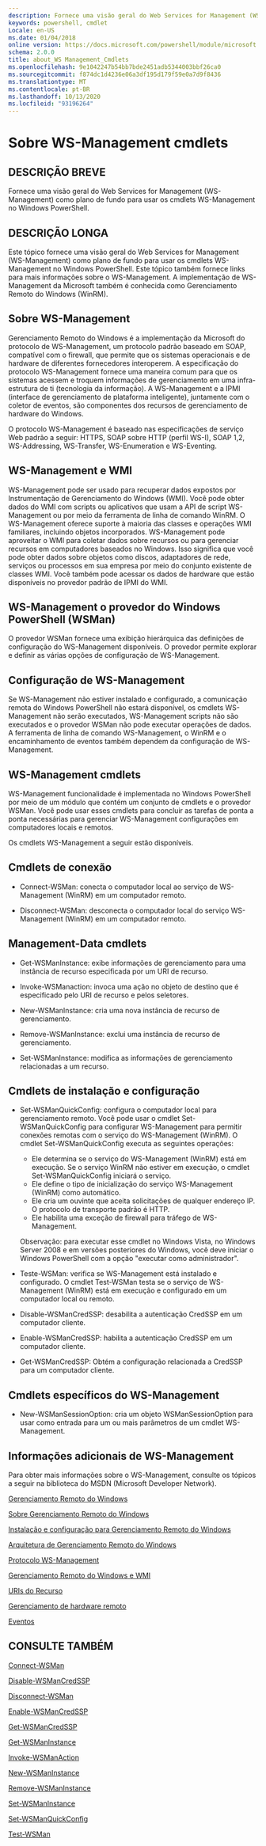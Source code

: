 ```yaml
---
description: Fornece uma visão geral do Web Services for Management (WS-Management) como plano de fundo para usar os cmdlets WS-Management no Windows PowerShell.
keywords: powershell, cmdlet
Locale: en-US
ms.date: 01/04/2018
online version: https://docs.microsoft.com/powershell/module/microsoft.wsman.management/about/about_ws-management_cmdlets?view=powershell-7&WT.mc_id=ps-gethelp
schema: 2.0.0
title: about_WS Management_Cmdlets
ms.openlocfilehash: 9e1042247b54bb7bde2451adb5344003bbf26ca0
ms.sourcegitcommit: f874dc1d4236e06a3df195d179f59e0a7d9f8436
ms.translationtype: MT
ms.contentlocale: pt-BR
ms.lasthandoff: 10/13/2020
ms.locfileid: "93196264"
---
```

# <a name="about-ws-management-cmdlets"></a>Sobre WS-Management cmdlets

## <a name="short-description"></a>DESCRIÇÃO BREVE

Fornece uma visão geral do Web Services for Management (WS-Management) como plano de fundo para usar os cmdlets WS-Management no Windows PowerShell.

## <a name="long-description"></a>DESCRIÇÃO LONGA

Este tópico fornece uma visão geral do Web Services for Management (WS-Management) como plano de fundo para usar os cmdlets WS-Management no Windows PowerShell. Este tópico também fornece links para mais informações sobre o WS-Management. A implementação de WS-Management da Microsoft também é conhecida como Gerenciamento Remoto do Windows (WinRM).

## <a name="about-ws-management"></a>Sobre WS-Management

Gerenciamento Remoto do Windows é a implementação da Microsoft do protocolo de WS-Management, um protocolo padrão baseado em SOAP, compatível com o firewall, que permite que os sistemas operacionais e de hardware de diferentes fornecedores interoperem. A especificação do protocolo WS-Management fornece uma maneira comum para que os sistemas acessem e troquem informações de gerenciamento em uma infra-estrutura de ti (tecnologia da informação). A WS-Management e a IPMI (interface de gerenciamento de plataforma inteligente), juntamente com o coletor de eventos, são componentes dos recursos de gerenciamento de hardware do Windows.

O protocolo WS-Management é baseado nas especificações de serviço Web padrão a seguir: HTTPS, SOAP sobre HTTP (perfil WS-I), SOAP 1,2, WS-Addressing, WS-Transfer, WS-Enumeration e WS-Eventing.

## <a name="ws-management-and-wmi"></a>WS-Management e WMI

WS-Management pode ser usado para recuperar dados expostos por Instrumentação de Gerenciamento do Windows (WMI). Você pode obter dados do WMI com scripts ou aplicativos que usam a API de script WS-Management ou por meio da ferramenta de linha de comando WinRM. O WS-Management oferece suporte à maioria das classes e operações WMI familiares, incluindo objetos incorporados. WS-Management pode aproveitar o WMI para coletar dados sobre recursos ou para gerenciar recursos em computadores baseados no Windows. Isso significa que você pode obter dados sobre objetos como discos, adaptadores de rede, serviços ou processos em sua empresa por meio do conjunto existente de classes WMI. Você também pode acessar os dados de hardware que estão disponíveis no provedor padrão de IPMI do WMI.

## <a name="ws-management-windows-powershell-provider-wsman"></a>WS-Management o provedor do Windows PowerShell (WSMan)

O provedor WSMan fornece uma exibição hierárquica das definições de configuração do WS-Management disponíveis. O provedor permite explorar e definir as várias opções de configuração de WS-Management.

## <a name="ws-management-configuration"></a>Configuração de WS-Management

Se WS-Management não estiver instalado e configurado, a comunicação remota do Windows PowerShell não estará disponível, os cmdlets WS-Management não serão executados, WS-Management scripts não são executados e o provedor WSMan não pode executar operações de dados. A ferramenta de linha de comando WS-Management, o WinRM e o encaminhamento de eventos também dependem da configuração de WS-Management.

## <a name="ws-management-cmdlets"></a>WS-Management cmdlets

WS-Management funcionalidade é implementada no Windows PowerShell por meio de um módulo que contém um conjunto de cmdlets e o provedor WSMan. Você pode usar esses cmdlets para concluir as tarefas de ponta a ponta necessárias para gerenciar WS-Management configurações em computadores locais e remotos.

Os cmdlets WS-Management a seguir estão disponíveis.

## <a name="connection-cmdlets"></a>Cmdlets de conexão

- Connect-WSMan: conecta o computador local ao serviço de WS-Management (WinRM) em um computador remoto.

- Disconnect-WSMan: desconecta o computador local do serviço WS-Management (WinRM) em um computador remoto.

## <a name="management-data-cmdlets"></a>Management-Data cmdlets

- Get-WSManInstance: exibe informações de gerenciamento para uma instância de recurso especificada por um URI de recurso.

- Invoke-WSManaction: invoca uma ação no objeto de destino que é especificado pelo URI de recurso e pelos seletores.

- New-WSManInstance: cria uma nova instância de recurso de gerenciamento.

- Remove-WSManInstance: exclui uma instância de recurso de gerenciamento.

- Set-WSManInstance: modifica as informações de gerenciamento relacionadas a um recurso.

## <a name="setup-and-configuration-cmdlets"></a>Cmdlets de instalação e configuração

- Set-WSManQuickConfig: configura o computador local para gerenciamento remoto.
  Você pode usar o cmdlet Set-WSManQuickConfig para configurar WS-Management para permitir conexões remotas com o serviço do WS-Management (WinRM). O cmdlet Set-WSManQuickConfig executa as seguintes operações:
  - Ele determina se o serviço do WS-Management (WinRM) está em execução. Se o serviço WinRM não estiver em execução, o cmdlet Set-WSManQuickConfig iniciará o serviço.
  - Ele define o tipo de inicialização do serviço WS-Management (WinRM) como automático.
  - Ele cria um ouvinte que aceita solicitações de qualquer endereço IP. O protocolo de transporte padrão é HTTP.
  - Ele habilita uma exceção de firewall para tráfego de WS-Management.

  Observação: para executar esse cmdlet no Windows Vista, no Windows Server 2008 e em versões posteriores do Windows, você deve iniciar o Windows PowerShell com a opção "executar como administrador".

- Teste-WSMan: verifica se WS-Management está instalado e configurado. O cmdlet Test-WSMan testa se o serviço de WS-Management (WinRM) está em execução e configurado em um computador local ou remoto.

- Disable-WSManCredSSP: desabilita a autenticação CredSSP em um computador cliente.

- Enable-WSManCredSSP: habilita a autenticação CredSSP em um computador cliente.

- Get-WSManCredSSP: Obtém a configuração relacionada a CredSSP para um computador cliente.

## <a name="ws-management-specific-cmdlets"></a>Cmdlets específicos do WS-Management

- New-WSManSessionOption: cria um objeto WSManSessionOption para usar como entrada para um ou mais parâmetros de um cmdlet WS-Management.

## <a name="additional-ws-management-information"></a>Informações adicionais de WS-Management

Para obter mais informações sobre o WS-Management, consulte os tópicos a seguir na biblioteca do MSDN (Microsoft Developer Network).

[Gerenciamento Remoto do Windows](/windows/win32/winrm/portal)

[Sobre Gerenciamento Remoto do Windows](/windows/win32/winrm/about-windows-remote-management)

[Instalação e configuração para Gerenciamento Remoto do Windows](/windows/win32/winrm/installation-and-configuration-for-windows-remote-management)

[Arquitetura de Gerenciamento Remoto do Windows](/windows/win32/winrm/windows-remote-management-architecture)

[Protocolo WS-Management](/windows/win32/winrm/ws-management-protocol)

[Gerenciamento Remoto do Windows e WMI](/windows/win32/winrm/windows-remote-management-and-wmi)

[URIs do Recurso](/windows/win32/winrm/resource-uris)

[Gerenciamento de hardware remoto](/windows/win32/winrm/remote-hardware-management)

[Eventos](/windows/win32/winrm/events)

## <a name="see-also"></a>CONSULTE TAMBÉM

[Connect-WSMan](xref:Microsoft.WSMan.Management.Connect-WSMan)

[Disable-WSManCredSSP](xref:Microsoft.WSMan.Management.Disable-WSManCredSSP)

[Disconnect-WSMan](xref:Microsoft.WSMan.Management.Disconnect-WSMan)

[Enable-WSManCredSSP](xref:Microsoft.WSMan.Management.Enable-WSManCredSSP)

[Get-WSManCredSSP](xref:Microsoft.WSMan.Management.Get-WSManCredSSP)

[Get-WSManInstance](xref:Microsoft.WSMan.Management.Get-WSManInstance)

[Invoke-WSManAction](xref:Microsoft.WSMan.Management.Invoke-WSManAction)

[New-WSManInstance](xref:Microsoft.WSMan.Management.New-WSManInstance)

[Remove-WSManInstance](xref:Microsoft.WSMan.Management.Remove-WSManInstance)

[Set-WSManInstance](xref:Microsoft.WSMan.Management.Set-WSManInstance)

[Set-WSManQuickConfig](xref:Microsoft.WSMan.Management.Set-WSManQuickConfig)

[Test-WSMan](xref:Microsoft.WSMan.Management.Test-WSMan)
